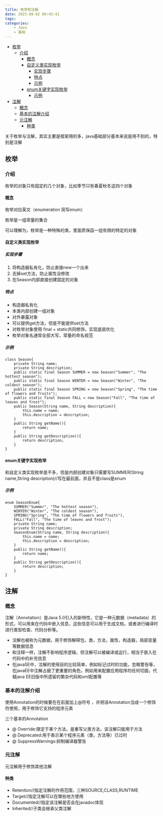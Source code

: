 ```yaml
---
title: 枚举和注解
date: 2025-08-02 09:45:41
tags:
categories:
    - Java
    - 基础
---
```

- [枚举](#枚举)
  - [介绍](#介绍)
    - [概念](#概念)
    - [自定义类实现枚举](#自定义类实现枚举)
      - [实现步骤](#实现步骤)
      - [特点](#特点)
      - [示例](#示例)
    - [enum关键字实现枚举](#enum关键字实现枚举)
      - [示例](#示例-1)
- [注解](#注解)
  - [概念](#概念-1)
  - [基本的注解介绍](#基本的注解介绍)
  - [元注解](#元注解)
    - [种类](#种类)

关于枚举与注解，其实主要是框架用的多，java基础部分基本来说是用不到的，特别是注解

## 枚举

### 介绍

枚举的对象只有固定的几个对象，比如季节只有春夏秋冬这四个对象

#### 概念


枚举对应英文（enumeration 简写enum）

枚举是一组常量的集合

可以理解为，枚举是一种特殊的类，里面质保函一组有限的特定的对象

#### 自定义类实现枚举

##### 实现步骤

1. 将构造器私有化，防止直接new一个出来
2. 去掉set方法，防止属性没修改
3. 在Season内部直接创建固定的对象

##### 特点

- 构造器私有化
- 本类内部创建一组对象
- 对外暴露对象
- 可以提供get方法，但是不能提供set方法
- 对枚举对象使用 final + static共同修饰，实现底层优化
- 枚举对象名通常全部大写，常量的命名规范

##### 示例

```
class Season{
    private String name;
    private String description;
    public static final Season SUMMER = new Season("Summer", "The hottest season");
    public static final Season WINTER = new Season("Winter", "The coldest season"); 
    public static final Season SPRING = new Season("Spring", "The time of flowers and fruits");
    public static final Season FALL = new Season("Fall", "The time of leaves and frost");
    public Season(String name, String description){
        this.name = name;
        this.description = description;
    }
    public String getName(){
        return name;
    }
    public String getDescription(){
        return description;
    }
}
```
#### enum关键字实现枚举

和自定义类实现枚举差不多，但是内部创建对象只需要写SUMMER(String name,String description)//写在最前面，并且不是class是enum

##### 示例

```
enum SeasonEnum{
    SUMMER("Summer", "The hottest season"),
    WINTER("Winter", "The coldest season"),
    SPRING("Spring", "The time of flowers and fruits"),
    FALL("Fall", "The time of leaves and frost");
    private String name;
    private String description;
    SeasonEnum(String name, String description){
        this.name = name;
        this.description = description;
    }
    public String getName(){
        return name;
    }
    public String getDescription(){
        return description;
    }
}
```


## 注解

### 概念
注解（Annotation）是Java 5.0引入的新特性，它是一种元数据（metadata）的形式，可以用来在代码中嵌入信息，这些信息可以用于生成文档，或者进行编译时进行类型检查、代码分析等。
- 注解也被称为元数据，用于修饰解释包，类，方法，属性，构造器，局部变量等数据信息
- 和注释一样，注解不影响程序逻辑，但注解可以被编译或运行，相当于嵌入在代码中的补充信息
- 在javaSE中，注解的使用目的比较简单，例如标记过时的功能，忽略警告等，在javaEE中注解占据了更重要的角色，例如用来配置应用程序的任何切面，代替java EE旧版中所遗留的繁杂代码和xml配置等

### 基本的注解介绍

使用Annotation的时候要在在前面加上@符号 ，并把该Annotation当成一个修饰符使用，用于修饰它支持的程序元素

三个基本的Annotation
- @ Override:限定于某个方法，是重写父类方法，该注解只能用于方法
- @ Deprecated:用于表示某个程序元素（类，方法等）已过时
- @ SuppressWarnings:抑制编译器警告

### 元注解

元注解用于修饰其他注解

#### 种类
- Retention//指定注解的作用范围，三种SOURCE,CLASS,RUNTIME
- Target//指定注解可以在哪些地方使用
- Documented//指定该注解是否会在javadoc体现
- Inherited//子类会继承父类注解
